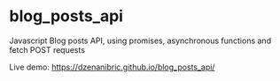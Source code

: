 # blog_posts_api
Javascript Blog posts API, using promises, asynchronous functions and fetch POST requests

Live demo: https://dzenanibric.github.io/blog_posts_api/
